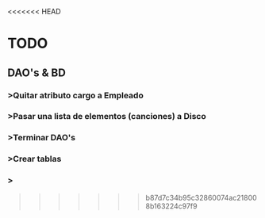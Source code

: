 <<<<<<< HEAD
# TODO
## DAO's & BD
### >Quitar atributo cargo a Empleado
### >Pasar una lista de elementos (canciones) a Disco
### >Terminar DAO's
### >Crear tablas
### >
>>>>>>> b87d7c34b95c32860074ac218008b163224c97f9
